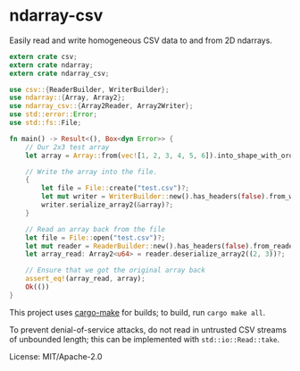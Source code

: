 # ndarray-csv

Easily read and write homogeneous CSV data to and from 2D ndarrays.

```rust
extern crate csv;
extern crate ndarray;
extern crate ndarray_csv;

use csv::{ReaderBuilder, WriterBuilder};
use ndarray::{Array, Array2};
use ndarray_csv::{Array2Reader, Array2Writer};
use std::error::Error;
use std::fs::File;

fn main() -> Result<(), Box<dyn Error>> {
    // Our 2x3 test array
    let array = Array::from(vec![1, 2, 3, 4, 5, 6]).into_shape_with_order((2, 3)).unwrap();

    // Write the array into the file.
    {
        let file = File::create("test.csv")?;
        let mut writer = WriterBuilder::new().has_headers(false).from_writer(file);
        writer.serialize_array2(&array)?;
    }

    // Read an array back from the file
    let file = File::open("test.csv")?;
    let mut reader = ReaderBuilder::new().has_headers(false).from_reader(file);
    let array_read: Array2<u64> = reader.deserialize_array2((2, 3))?;

    // Ensure that we got the original array back
    assert_eq!(array_read, array);
    Ok(())
}
```

This project uses [cargo-make](https://sagiegurari.github.io/cargo-make/) for builds; to build,
run `cargo make all`.

To prevent denial-of-service attacks, do not read in untrusted CSV streams of unbounded length;
this can be implemented with `std::io::Read::take`.

License: MIT/Apache-2.0
